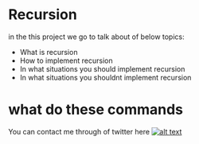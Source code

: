 # Recursion

in the this project we go to talk about of below topics:

* What is recursion
* How to implement recursion
* In what situations you should implement recursion
* In what situations you shouldnt implement recursion

# what do these commands
    
You can contact me through of twitter here [![alt text](https://cdn.icon-icons.com/icons2/1254/PNG/128/1495494667-jd13_84467.png)](https://twitter.com/Near_Fuentes")
